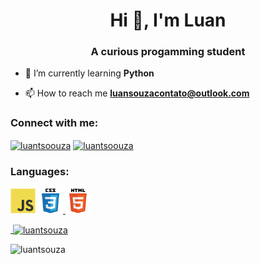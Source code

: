 <h1 align="center">Hi 👋, I'm Luan</h1>
<h3 align="center">A curious progamming student</h3>

- 🌱 I’m currently learning **Python**

- 📫 How to reach me **luansouzacontato@outlook.com**

<h3 align="left">Connect with me:</h3>
<p align="left">
<a href="https://twitter.com/luantsoouza" target="blank"><img align="center" src="https://raw.githubusercontent.com/rahuldkjain/github-profile-readme-generator/master/src/images/icons/Social/twitter.svg" alt="luantsoouza" height="30" width="40" /></a>
<a href="https://instagram.com/luantsoouza" target="blank"><img align="center" src="https://raw.githubusercontent.com/rahuldkjain/github-profile-readme-generator/master/src/images/icons/Social/instagram.svg" alt="luantsoouza" height="30" width="40" /></a>
</p>

<h3 align="left">Languages:</h3>
<p align="left"><img src="https://raw.githubusercontent.com/devicons/devicon/master/icons/javascript/javascript-original.svg" alt="javascript" width="40" height="40"/> </a> <a href="https://www.w3schools.com/css/" target="_blank" rel="noreferrer"> <img src="https://raw.githubusercontent.com/devicons/devicon/master/icons/css3/css3-original-wordmark.svg" alt="css3" width="40" height="40"/> </a> <a href="https://www.w3.org/html/" target="_blank" rel="noreferrer"> <img src="https://raw.githubusercontent.com/devicons/devicon/master/icons/html5/html5-original-wordmark.svg" alt="html5" width="40" height="40"/> </a> <a href="https://developer.mozilla.org/en-US/docs/Web/JavaScript" target="_blank" rel="noreferrer"> 
<p>&nbsp;<img align="center" src="https://github-readme-stats.vercel.app/api?username=luantsouza&show_icons=true&locale=en" alt="luantsouza" /></p>
<p><img align="left" src="https://github-readme-stats.vercel.app/api/top-langs?username=luantsouza&show_icons=true&locale=en&layout=compact" alt="luantsouza" /></p>
 

